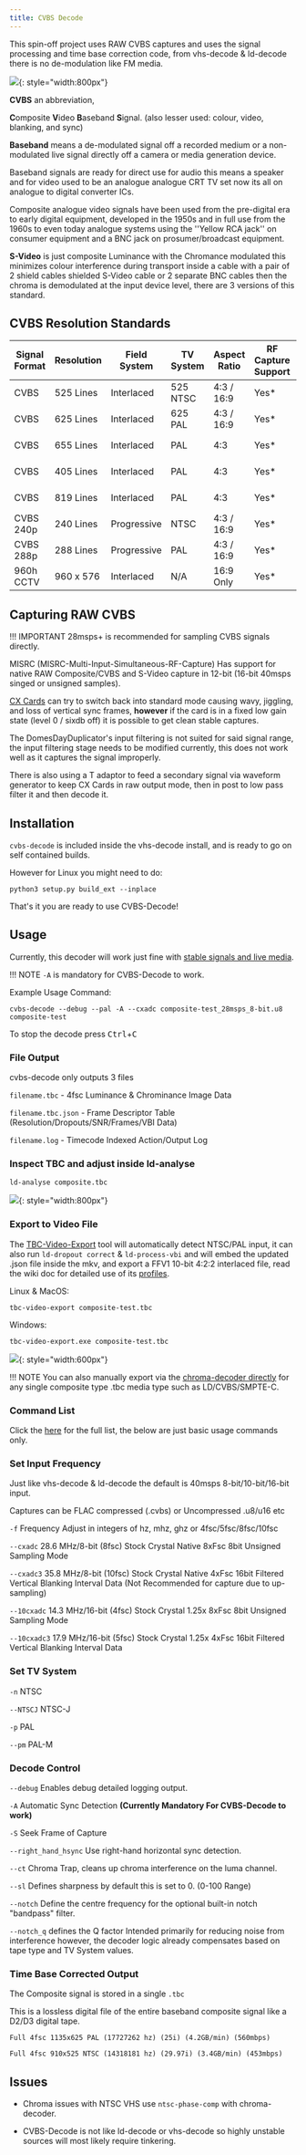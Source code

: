 ```yaml
---
title: CVBS Decode 
---
```


This spin-off project uses RAW CVBS captures and uses the signal processing and time base correction code, from vhs-decode & ld-decode there is no de-modulation like FM media.

![](assets/images/vhs-decode-gui/CVBS-Decode-Windows-Overview-2023.png){: style="width:800px"}


**CVBS** an abbreviation,

**C**omposite **V**ideo **B**aseband **S**ignal. (also lesser used: colour, video, blanking, and sync)

**Baseband** means a de-modulated signal off a recorded medium or a non-modulated live signal directly off a camera or media generation device.

Baseband signals are ready for direct use for audio this means a speaker and for video used to be an analogue analogue CRT TV set now its all on analogue to digital converter ICs.

Composite analogue video signals have been used from the pre-digital era to early digital equipment, developed in the 1950s and in full use from the 1960s to even today analogue systems using the ''Yellow RCA jack'' on consumer equipment and a BNC jack on prosumer/broadcast equipment.

**S-Video** is just composite Luminance with the Chromance modulated this minimizes colour interference during transport inside a cable with a pair of 2 shield cables shielded S-Video cable or 2 separate BNC cables then the chroma is demodulated at the input device level, there are 3 versions of this standard.


## CVBS Resolution Standards



| Signal Format | Resolution | Field System | TV System | Aspect Ratio | RF Capture Support | Video Decoding Support |
| ------------- | ---------- | ------------ | --------- | ------------ | ------------------ | ---------------------- |
| CVBS          | 525 Lines  | Interlaced   | 525 NTSC  | 4:3 / 16:9   | Yes*               | Yes*                   |
| CVBS          | 625 Lines  | Interlaced   | 625 PAL   | 4:3 / 16:9   | Yes*               | Yes*                   |
| CVBS          | 655 Lines  | Interlaced   | PAL       | 4:3          | Yes*               | Not Tested/Implemented |
| CVBS          | 405 Lines  | Interlaced   | PAL       | 4:3          | Yes*               | Not Tested/Implemented |
| CVBS          | 819 Lines  | Interlaced   | PAL       | 4:3          | Yes*               | Not Tested/Implemented |
| CVBS 240p     | 240 Lines  | Progressive  | NTSC      | 4:3 / 16:9   | Yes*               | Work in Progress       |
| CVBS 288p     | 288 Lines  | Progressive  | PAL       | 4:3 / 16:9   | Yes*               | Work in Progress       |
| 960h CCTV     | 960 x 576  | Interlaced   | N/A       | 16:9 Only    | Yes*               | Not Tested             |



## Capturing RAW CVBS


!!! IMPORTANT
    28msps+ is recommended for sampling CVBS signals directly.

MISRC (MISRC-Multi-Input-Simultaneous-RF-Capture) Has support for native RAW Composite/CVBS and S-Video capture in 12-bit (16-bit 40msps singed or unsigned samples). 

[CX Cards](CX-Cards.md) can try to switch back into standard mode causing wavy, jiggling, and loss of vertical sync frames, **however** if the card is in a fixed low gain state (level 0 / sixdb off) it is possible to get clean stable captures.

The DomesDayDuplicator's input filtering is not suited for said signal range, the input filtering stage needs to be modified currently, this does not work well as it captures the signal improperly.

There is also using a T adaptor to feed a secondary signal via waveform generator to keep CX Cards in raw output mode, then in post to low pass filter it and then decode it.


## Installation


`cvbs-decode` is included inside the vhs-decode install, and is ready to go on self contained builds.

However for Linux you might need to do:

    python3 setup.py build_ext --inplace

That's it you are ready to use CVBS-Decode!


## Usage


Currently, this decoder will work just fine with <u>stable signals and live media</u>.

!!! NOTE
    `-A` is mandatory for CVBS-Decode to work.

Example Usage Command:

    cvbs-decode --debug --pal -A --cxadc composite-test_28msps_8-bit.u8 composite-test

To stop the decode press <kbd>Ctrl</kbd>+<kbd>C</kbd>


### File Output


cvbs-decode only outputs 3 files

`filename.tbc`        - 4fsc Luminance & Chrominance Image Data

`filename.tbc.json`   - Frame Descriptor Table (Resolution/Dropouts/SNR/Frames/VBI Data)

`filename.log`        - Timecode Indexed Action/Output Log


### Inspect TBC and adjust inside ld-analyse

    ld-analyse composite.tbc

![](assets/ld-analyse-rev7/ld-analyse_main_smpte_bars_pal.png){: style="width:800px"}


### Export to Video File 


The [TBC-Video-Export](TBC-to-Video-Export-Guide.md) tool will automatically detect NTSC/PAL input, it can also run `ld-dropout correct` & `ld-process-vbi` and will embed the updated .json file inside the mkv, and export a FFV1 10-bit 4:2:2 interlaced file, read the wiki doc for detailed use of its [profiles](TBC-to-Video-Export-Guide.md#ffmpeg-profiles).

Linux & MacOS:

    tbc-video-export composite-test.tbc

Windows:

    tbc-video-export.exe composite-test.tbc

![](assets/images/cvbs-decode/CVBS-Decode-PAL-3D-Chroma-Decoder.png){: style="width:600px"}


!!! NOTE
    You can also manually export via the [chroma-decoder directly](ld-chroma-decoder.md) for any single composite type .tbc media type such as LD/CVBS/SMPTE-C.

### Command List


Click the [here](Command-List.md) for the full list, the below are just basic usage commands only.


### Set Input Frequency


Just like vhs-decode & ld-decode the default is 40msps 8-bit/10-bit/16-bit input.

Captures can be FLAC compressed (.cvbs) or Uncompressed .u8/u16 etc

`-f` Frequency Adjust in integers of hz, mhz, ghz or 4fsc/5fsc/8fsc/10fsc

`--cxadc` 28.6 MHz/8-bit (8fsc) Stock Crystal Native 8xFsc 8bit Unsigned Sampling Mode

`--cxadc3` 35.8 MHz/8-bit (10fsc) Stock Crystal Native 4xFsc 16bit Filtered Vertical Blanking Interval Data (Not Recommended for capture due to up-sampling)

`--10cxadc` 14.3 MHz/16-bit (4fsc) Stock Crystal 1.25x 8xFsc 8bit Unsigned Sampling Mode

`--10cxadc3` 17.9 MHz/16-bit (5fsc) Stock Crystal 1.25x 4xFsc 16bit Filtered Vertical Blanking Interval Data


### Set TV System


`-n` NTSC

`--NTSCJ` NTSC-J

`-p` PAL

`--pm` PAL-M


### Decode Control


`--debug` Enables debug detailed logging output.

`-A` Automatic Sync Detection **(Currently Mandatory For CVBS-Decode to work)**

`-S` Seek Frame of Capture

`--right_hand_hsync` Use right-hand horizontal sync detection.

`--ct` Chroma Trap, cleans up chroma interference on the luma channel.

`--sl` Defines sharpness by default this is set to 0. (0-100 Range)

`--notch` Define the centre frequency for the optional built-in notch "bandpass" filter.

`--notch_q` defines the Q factor Intended primarily for reducing noise from interference however, the decoder logic already compensates based on tape type and TV System values.


### Time Base Corrected Output


The Composite signal is stored in a single `.tbc`

This is a lossless digital file of the entire baseband composite signal like a D2/D3 digital tape.

`Full 4fsc 1135x625 PAL (17727262 hz) (25i) (4.2GB/min) (560mbps)`

`Full 4fsc 910x525 NTSC (14318181 hz) (29.97i) (3.4GB/min) (453mbps)`


## Issues 


- Chroma issues with NTSC VHS use `ntsc-phase-comp` with chroma-decoder.

- CVBS-Decode is not like ld-decode or vhs-decode so highly unstable sources will most likely require tinkering.
